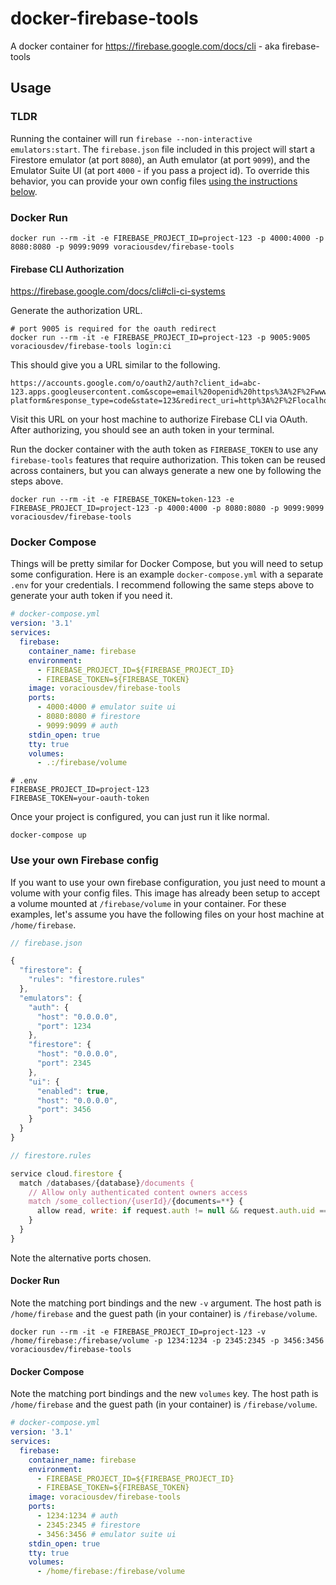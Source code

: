 # docker-firebase-tools

A docker container for https://firebase.google.com/docs/cli - aka firebase-tools

##  Usage

### TLDR

Running the container will run `firebase --non-interactive emulators:start`. The `firebase.json` file included in this project will start a Firestore emulator (at port `8080`), an Auth emulator (at port `9099`), and the Emulator Suite UI (at port `4000` - if you pass a project id). To override this behavior, you can provide your own config files [using the instructions below](#use-your-own-firebase-config).

### Docker Run

```shell
docker run --rm -it -e FIREBASE_PROJECT_ID=project-123 -p 4000:4000 -p 8080:8080 -p 9099:9099 voraciousdev/firebase-tools
```

#### Firebase CLI Authorization

https://firebase.google.com/docs/cli#cli-ci-systems

Generate the authorization URL.

```shell
# port 9005 is required for the oauth redirect
docker run --rm -it -e FIREBASE_PROJECT_ID=project-123 -p 9005:9005 voraciousdev/firebase-tools login:ci
```

This should give you a URL similar to the following.

```
https://accounts.google.com/o/oauth2/auth?client_id=abc-123.apps.googleusercontent.com&scope=email%20openid%20https%3A%2F%2Fwww.googleapis.com%2Fauth%2Fcloudplatformprojects.readonly%20https%3A%2F%2Fwww.googleapis.com%2Fauth%2Ffirebase%20https%3A%2F%2Fwww.googleapis.com%2Fauth%2Fcloud-platform&response_type=code&state=123&redirect_uri=http%3A%2F%2Flocalhost%3A9005
```

Visit this URL on your host machine to authorize Firebase CLI via OAuth. After authorizing, you should see an auth token in your terminal.

Run the docker container with the auth token as `FIREBASE_TOKEN` to use any `firebase-tools` features that require authorization. This token can be reused across containers, but you can always generate a new one by following the steps above.

```shell
docker run --rm -it -e FIREBASE_TOKEN=token-123 -e FIREBASE_PROJECT_ID=project-123 -p 4000:4000 -p 8080:8080 -p 9099:9099 voraciousdev/firebase-tools
```

### Docker Compose

Things will be pretty similar for Docker Compose, but you will need to setup some configuration. Here is an example `docker-compose.yml` with a separate `.env` for your credentials. I recommend following the same steps above to generate your auth token if you need it.

```yaml
# docker-compose.yml
version: '3.1'
services:
  firebase:
    container_name: firebase
    environment:
      - FIREBASE_PROJECT_ID=${FIREBASE_PROJECT_ID}
      - FIREBASE_TOKEN=${FIREBASE_TOKEN}
    image: voraciousdev/firebase-tools
    ports:
      - 4000:4000 # emulator suite ui
      - 8080:8080 # firestore
      - 9099:9099 # auth
    stdin_open: true
    tty: true
    volumes:
      - .:/firebase/volume
```

```shell
# .env
FIREBASE_PROJECT_ID=project-123
FIREBASE_TOKEN=your-oauth-token
```

Once your project is configured, you can just run it like normal.

```shell
docker-compose up
```

### Use your own Firebase config

If you want to use your own firebase configuration, you just need to mount a volume with your config files. This image has already been setup to accept a volume mounted at `/firebase/volume` in your container. For these examples, let's assume you have the following files on your host machine at `/home/firebase`.

```js
// firebase.json

{
  "firestore": {
    "rules": "firestore.rules"
  },
  "emulators": {
    "auth": {
      "host": "0.0.0.0",
      "port": 1234
    },
    "firestore": {
      "host": "0.0.0.0",
      "port": 2345
    },
    "ui": {
      "enabled": true,
      "host": "0.0.0.0",
      "port": 3456
    }
  }
}
```

```js
// firestore.rules

service cloud.firestore {
  match /databases/{database}/documents {
    // Allow only authenticated content owners access
    match /some_collection/{userId}/{documents=**} {
      allow read, write: if request.auth != null && request.auth.uid == userId
    }
  }
}
```

Note the alternative ports chosen.

#### Docker Run

Note the matching port bindings and the new `-v` argument. The host path is `/home/firebase` and the guest path (in your container) is `/firebase/volume`.

```shell
docker run --rm -it -e FIREBASE_PROJECT_ID=project-123 -v /home/firebase:/firebase/volume -p 1234:1234 -p 2345:2345 -p 3456:3456 voraciousdev/firebase-tools
```

#### Docker Compose

Note the matching port bindings and the new `volumes` key. The host path is `/home/firebase` and the guest path (in your container) is `/firebase/volume`.

```yaml
# docker-compose.yml
version: '3.1'
services:
  firebase:
    container_name: firebase
    environment:
      - FIREBASE_PROJECT_ID=${FIREBASE_PROJECT_ID}
      - FIREBASE_TOKEN=${FIREBASE_TOKEN}
    image: voraciousdev/firebase-tools
    ports:
      - 1234:1234 # auth
      - 2345:2345 # firestore
      - 3456:3456 # emulator suite ui
    stdin_open: true
    tty: true
    volumes:
      - /home/firebase:/firebase/volume
```

